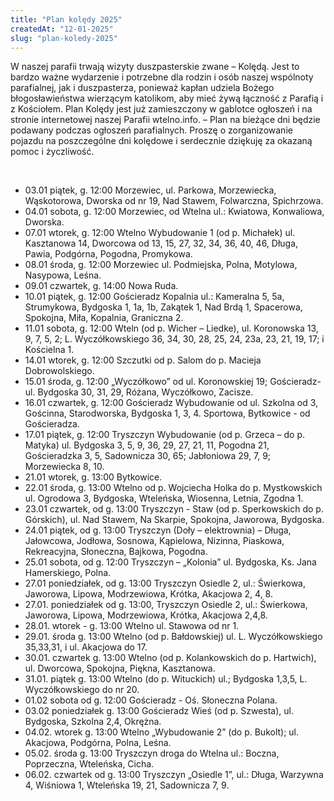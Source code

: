 ```yaml
---
title: "Plan kolędy 2025"
createdAt: "12-01-2025"
slug: "plan-koledy-2025"
---
```


W naszej parafii trwają wizyty duszpasterskie zwane – Kolędą. Jest to bardzo ważne wydarzenie i potrzebne dla rodzin i osób naszej wspólnoty parafialnej, jak i duszpasterza, ponieważ kapłan udziela Bożego błogosławieństwa wierzącym katolikom, aby mieć żywą łączność z Parafią i z Kościołem. Plan Kolędy jest już zamieszczony w gablotce ogłoszeń i na stronie internetowej naszej Parafii wtelno.info. – Plan na bieżące dni będzie podawany podczas ogłoszeń parafialnych. Proszę o zorganizowanie pojazdu na poszczególne dni kolędowe i serdecznie dziękuję za okazaną pomoc i życzliwość.

<br/>

- 03.01 piątek, g. 12:00 Morzewiec, ul. Parkowa, Morzewiecka, Wąskotorowa, Dworska od nr 19, Nad Stawem, Folwarczna, Spichrzowa.
- 04.01 sobota, g. 12:00 Morzewiec, od Wtelna ul.: Kwiatowa, Konwaliowa, Dworska.
- 07.01 wtorek, g. 12:00 Wtelno Wybudowanie 1 (od p. Michałek) ul. Kasztanowa 14, Dworcowa od 13, 15, 27, 32, 34, 36, 40, 46, Długa, Pawia, Podgórna, Pogodna, Promykowa.
- 08.01 środa, g. 12:00 Morzewiec ul. Podmiejska, Polna, Motylowa, Nasypowa, Leśna.
- 09.01 czwartek, g. 14:00 Nowa Ruda.
- 10.01 piątek, g. 12:00 Gościeradz Kopalnia ul.: Kameralna 5, 5a, Strumykowa, Bydgoska 1, 1a, 1b, Zakątek 1, Nad Brdą 1, Spacerowa, Spokojna, Miła, Kopalnia, Graniczna 2.
- 11.01 sobota, g. 12:00 Wteln (od p. Wicher – Liedke), ul. Koronowska 13, 9, 7, 5, 2; L. Wyczółkowskiego 36, 34, 30, 28, 25, 24, 23a, 23, 21, 19, 17; i Kościelna 1.
- 14.01 wtorek, g. 12:00 Szczutki od p. Salom do p. Macieja Dobrowolskiego.
- 15.01 środa, g. 12:00 „Wyczółkowo” od ul. Koronowskiej 19; Gościeradz- ul. Bydgoska 30, 31, 29, Różana, Wyczółkowo, Zacisze.
- 16.01 czwartek, g. 12:00 Gościeradz Wybudowanie od ul. Szkolna od 3, Gościnna, Starodworska, Bydgoska 1, 3, 4. Sportowa, Bytkowice - od Gościeradza.
- 17.01 piątek, g. 12:00 Tryszczyn Wybudowanie (od p. Grzeca – do p. Matyka) ul. Bydgoska 3, 5, 9, 36, 29, 27, 21, 11, Pogodna 21, Gościeradzka 3, 5, Sadownicza 30, 65; Jabłoniowa 29, 7, 9; Morzewiecka 8, 10.
- 21.01 wtorek, g. 13:00 Bytkowice.
- 22.01 środa, g. 13:00 Wtelno od p. Wojciecha Holka do p. Mystkowskich ul. Ogrodowa 3, Bydgoska, Wteleńska, Wiosenna, Letnia, Zgodna 1.
- 23.01 czwartek, od g. 13:00 Tryszczyn - Staw (od p. Sperkowskich do p. Górskich), ul. Nad Stawem, Na Skarpie, Spokojna, Jaworowa, Bydgoska.
- 24.01 piątek, od g. 13:00 Tryszczyn (Doły – elektrownia) – Długa, Jałowcowa, Jodłowa, Sosnowa, Kąpielowa, Nizinna, Piaskowa, Rekreacyjna, Słoneczna, Bajkowa, Pogodna.
- 25.01 sobota, od g. 12:00 Tryszczyn – „Kolonia” ul. Bydgoska, Ks. Jana Hamerskiego, Polna.
- 27.01 poniedziałek, od g. 13:00 Tryszczyn Osiedle 2, ul.: Świerkowa, Jaworowa, Lipowa, Modrzewiowa, Krótka, Akacjowa 2, 4, 8.
- 27.01. poniedziałek od g. 13:00, Tryszczyn Osiedle 2, ul.: Świerkowa, Jaworowa, Lipowa, Modrzewiowa, Krótka, Akacjowa 2,4,8.
- 28.01. wtorek - g. 13:00 Wtelno ul. Stawowa od nr 1.
- 29.01. środa g. 13:00 Wtelno (od p. Bałdowskiej) ul. L. Wyczółkowskiego 35,33,31, i ul. Akacjowa do 17.
- 30.01. czwartek g. 13:00 Wtelno (od p. Kolankowskich do p. Hartwich), ul. Dworcowa, Spokojna, Piękna, Kasztanowa.
- 31.01. piątek g. 13:00 Wtelno (do p. Wituckich) ul.; Bydgoska 1,3,5, L. Wyczółkowskiego do nr 20.
- 01.02 sobota od g. 12:00 Gościeradz - Oś. Słoneczna Polana.
- 03.02 poniedziałek g. 13:00 Gościeradz Wieś (od p. Szwesta), ul. Bydgoska, Szkolna 2,4, Okrężna.
- 04.02. wtorek g. 13:00 Wtelno „Wybudowanie 2” (do p. Bukolt); ul. Akacjowa, Podgórna, Polna, Leśna.
- 05.02. środa g. 13:00 Tryszczyn droga do Wtelna ul.: Boczna, Poprzeczna, Wteleńska, Cicha.
- 06.02. czwartek od g. 13:00 Tryszczyn „Osiedle 1”, ul.: Długa, Warzywna 4, Wiśniowa 1, Wteleńska 19, 21, Sadownicza 7, 9.

